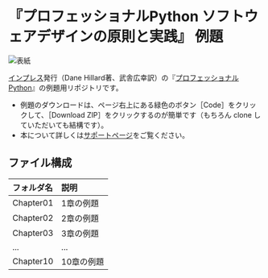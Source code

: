 # 『プロフェッショナルPython ソフトウェアデザインの原則と実践』 例題

![表紙](https://www.marlin-arms.com/jpn/arts/books/python-pro.png)

[インプレス](https://book.impress.co.jp/books/1120101043)発行（Dane Hillard著、武舎広幸訳）の『[プロフェッショナルPython](https://www.marlin-arms.com/support/python-pro/)』の例題用リポジトリです。

<div>
<ul>
  <li>	
  例題のダウンロードは、ページ右上にある緑色のボタン［Code］をクリックして、［Download ZIP］をクリックするのが簡単です（もちろん clone していただいても結構です）。
  </li>
  <li>
  本について詳しくは<a href="https://www.marlin-arms.com/support/python-pro/">サポートページ</a>をご覧ください。
  </li>
</div>

## ファイル構成

|フォルダ名  |説明         |
|:--        |:--         |
|Chapter01       |1章の例題    |
|Chapter02       |2章の例題    |
|Chapter03       |3章の例題    |
|...        |...         |
|Chapter10       |10章の例題   |

<!--
|index.html       |目次    |
|Chapter01       |1章の例題    |
-->

